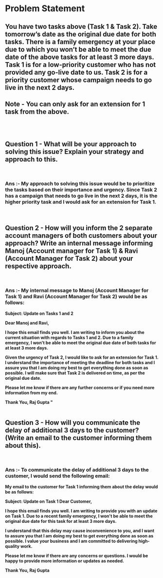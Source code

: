 # Problem Statement
## You have two tasks above (Task 1 & Task 2). Take tomorrow’s date as the original due date for both tasks. There is a family emergency at your place due to which you won’t be able to meet the due date of the above tasks for at least 3 more days. Task 1 is for a low-priority customer who has not provided any go-live date to us. Task 2 is for a priority customer whose campaign needs to go live in the next 2 days.
## Note - You can only ask for an extension for 1 task from the above.

<br/>

<br/>

## Question 1 - What will be your approach to solving this issue? Explain your strategy and approach to this.
<br/>

### Ans :- <b> My approach to solving this issue would be to prioritize the tasks based on their importance and urgency. Since Task 2 has a campaign that needs to go live in the next 2 days, it is the higher priority task and I would ask for an extension for Task 1.</b>
<br/>

## Question 2 - How will you inform the 2 separate account managers of both customers about your approach? Write an internal message informing Manoj (Account manager for Task 1) & Ravi (Account Manager for Task 2) about your respective approach.
<br/>

### Ans :- <b>My internal message to Manoj (Account Manager for Task 1) and Ravi (Account Manager for Task 2) would be as follows:

Subject: Update on Tasks 1 and 2

Dear Manoj and Ravi,

I hope this email finds you well. I am writing to inform you about the current situation with regards to Tasks 1 and 2. Due to a family emergency, I won't be able to meet the original due date of both tasks for at least 3 more days.

Given the urgency of Task 2, I would like to ask for an extension for Task 1. I understand the importance of meeting the deadline for both tasks and I assure you that I am doing my best to get everything done as soon as possible. I will make sure that Task 2 is delivered on time, as per the original due date.

Please let me know if there are any further concerns or if you need more information from my end.

Thank You, Raj Gupta "</b>
<br/>
<br/>

## Question 3 - How will you communicate the delay of additional 3 days to the customer? (Write an email to the customer informing them about this).
<br/>

### Ans :- <b>To communicate the delay of additional 3 days to the customer, I would send the following email:
My email to the customer for Task 1 informing them about the delay would be as follows:

Subject: Update on Task 1
Dear Customer,

I hope this email finds you well. I am writing to provide you with an update on Task 1. Due to a recent family emergency, I won't be able to meet the original due date for this task for at least 3 more days.

I understand that this delay may cause inconvenience to you, and I want to assure you that I am doing my best to get everything done as soon as possible. I value your business and I am committed to delivering high-quality work.

Please let me know if there are any concerns or questions. I would be happy to provide more information or updates as needed.

Thank You, Raj Gupta
</b>